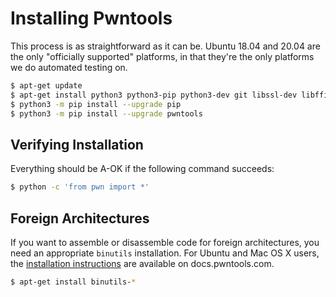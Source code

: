 # Installing Pwntools

This process is as straightforward as it can be.  Ubuntu 18.04 and 20.04 are the only "officially supported" platforms, in that they're the only platforms we do automated testing on.

```sh
$ apt-get update
$ apt-get install python3 python3-pip python3-dev git libssl-dev libffi-dev build-essential
$ python3 -m pip install --upgrade pip
$ python3 -m pip install --upgrade pwntools
```

## Verifying Installation

Everything should be A-OK if the following command succeeds:

```sh
$ python -c 'from pwn import *'
```

## Foreign Architectures

If you want to assemble or disassemble code for foreign architectures, you need an appropriate `binutils` installation.  For Ubuntu and Mac OS X users, the [installation instructions][binutils] are available on docs.pwntools.com.

```sh
$ apt-get install binutils-*
```

[binutils]: https://pwntools.readthedocs.org/en/latest/install/binutils.html